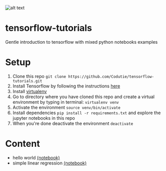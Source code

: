 ![alt text](http://www.webnews.it/wp-content/uploads/2015/11/tf-650x245.jpg)

# tensorflow-tutorials
Gentle introduction to tensorflow with mixed python notebooks examples

# Setup
1.  Clone this repo ```git clone https://github.com/Codutie/tensorflow-tutorials.git```
2.  Install Tensorflow by following the instructions [here](https://www.tensorflow.org/install/)
3.  Install [virtualenv](http://docs.python-guide.org/en/latest/dev/virtualenvs/)
4.  Go to directory where you have cloned this repo and create a virtual environment by typing in terminal: ```virtualenv venv```
5.  Activate the environment ```source venv/bin/activate```
6.  Install dependencies ```pip install -r requirements.txt``` and explore the jupyter notebooks in this repo
7.  When you're done deactivate the environment ```deactivate```

# Content

- hello world [(notebook)](https://github.com/Codutie/tensorflow-tutorials/blob/master/hello_tensorflow.ipynb)
- simple linear regression [(notebook)](https://github.com/Codutie/tensorflow-tutorials/blob/master/simple_linear_regression.ipynb)
